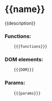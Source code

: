 # {{name}}

{{description}}

### Functions: 
```javascript
    {{{functions}}}
```
### DOM elements:
```jsx
    {{{DOM}}}
```
### Params:
```javascript
    {{{params}}}
```
    